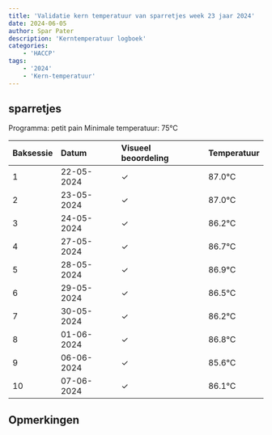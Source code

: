 ```yaml
---
title: 'Validatie kern temperatuur van sparretjes week 23 jaar 2024'
date: 2024-06-05
author: Spar Pater
description: 'Kerntemperatuur logboek'
categories:
    - 'HACCP'
tags:
    - '2024'
    - 'Kern-temperatuur'
---
```


## sparretjes

Programma: petit pain
Minimale temperatuur: 75°C

| Baksessie | Datum | Visueel beoordeling | Temperatuur |
|:---|:---|:---|:---|
| 1 | 22-05-2024 | &check; | 87.0°C |
| 2 | 23-05-2024 | &check; | 87.0°C |
| 3 | 24-05-2024 | &check; | 86.2°C |
| 4 | 27-05-2024 | &check; | 86.7°C |
| 5 | 28-05-2024 | &check; | 86.9°C |
| 6 | 29-05-2024 | &check; | 86.5°C |
| 7 | 30-05-2024 | &check; | 86.2°C |
| 8 | 01-06-2024 | &check; | 86.8°C |
| 9 | 06-06-2024 | &check; | 85.6°C |
| 10 | 07-06-2024 | &check; | 86.1°C |

## Opmerkingen



